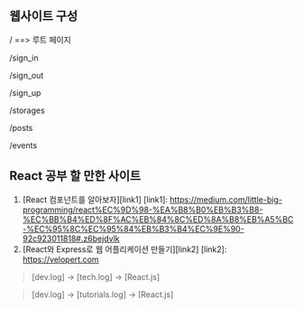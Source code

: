 웹사이트 구성
---------
/  ==> 루트 페이지

/sign_in

/sign_out

/sign_up

/storages

/posts

/events


React 공부 할 만한 사이트
---------
1. [React 컴포넌트를 알아보자][link1]
[link1]: https://medium.com/little-big-programming/react%EC%9D%98-%EA%B8%B0%EB%B3%B8-%EC%BB%B4%ED%8F%AC%EB%84%8C%ED%8A%B8%EB%A5%BC-%EC%95%8C%EC%95%84%EB%B3%B4%EC%9E%90-92c923011818#.z6bejdvlk
2. [React와 Express로 웹 어플리케이션 만들기][link2]
[link2]: https://velopert.com
  > [dev.log] -> [tech.log] -> [React.js]

  > [dev.log] -> [tutorials.log] -> [React.js]
